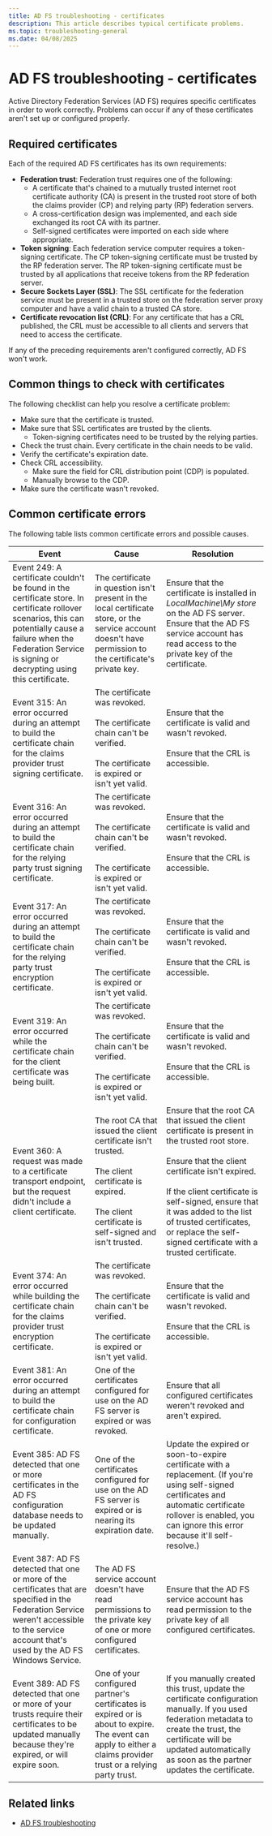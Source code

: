 ```yaml
---
title: AD FS troubleshooting - certificates
description: This article describes typical certificate problems.
ms.topic: troubleshooting-general
ms.date: 04/08/2025
---
```


# AD FS troubleshooting - certificates

Active Directory Federation Services (AD FS) requires specific certificates in order to work correctly. Problems can occur if any of these certificates aren't set up or configured properly.

## Required certificates

Each of the required AD FS certificates has its own requirements:

- **Federation trust**: Federation trust requires one of the following:
  - A certificate that's chained to a mutually trusted internet root certificate authority (CA) is present in the trusted root store of both the claims provider (CP) and relying party (RP) federation servers.
  - A cross-certification design was implemented, and each side exchanged its root CA with its partner.
  - Self-signed certificates were imported on each side where appropriate.
- **Token signing**: Each federation service computer requires a token-signing certificate. The CP token-signing certificate must be trusted by the RP federation server. The RP token-signing certificate must be trusted by all applications that receive tokens from the RP federation server.
- **Secure Sockets Layer (SSL)**: The SSL certificate for the federation service must be present in a trusted store on the federation server proxy computer and have a valid chain to a trusted CA store.
- **Certificate revocation list (CRL)**: For any certificate that has a CRL published, the CRL must be accessible to all clients and servers that need to access the certificate.

If any of the preceding requirements aren't configured correctly, AD FS won't work.

## Common things to check with certificates

The following checklist can help you resolve a certificate problem:

- Make sure that the certificate is trusted.
- Make sure that SSL certificates are trusted by the clients.
  - Token-signing certificates need to be trusted by the relying parties.
- Check the trust chain. Every certificate in the chain needs to be valid.
- Verify the certificate's expiration date.
- Check CRL accessibility.
  - Make sure the field for CRL distribution point (CDP) is populated.
  - Manually browse to the CDP.
- Make sure the certificate wasn't revoked.

## Common certificate errors

The following table lists common certificate errors and possible causes.

|Event|Cause|Resolution
|-----|-----|-----|
|Event 249: A certificate couldn't be found in the certificate store. In certificate rollover scenarios, this can potentially cause a failure when the Federation Service is signing or decrypting using this certificate.|The certificate in question isn't present in the local certificate store, or the service account doesn't have permission to the certificate's private key.|Ensure that the certificate is installed in *LocalMachine\My store* on the AD FS server. Ensure that the AD FS service account has read access to the private key of the certificate.|
|Event 315: An error occurred during an attempt to build the certificate chain for the claims provider trust signing certificate.|The certificate was revoked. </br></br>The certificate chain can't be verified. </br></br>The certificate is expired or isn't yet valid.|Ensure that the certificate is valid and wasn't revoked. </br></br>Ensure that the CRL is accessible.|
|Event 316: An error occurred during an attempt to build the certificate chain for the relying party trust signing certificate.|The certificate was revoked. </br></br>The certificate chain can't be verified. </br></br>The certificate is expired or isn't yet valid.|Ensure that the certificate is valid and wasn't revoked. </br></br>Ensure that the CRL is accessible.|
|Event 317: An error occurred during an attempt to build the certificate chain for the relying party trust encryption certificate.|The certificate was revoked. </br></br>The certificate chain can't be verified. </br></br>The certificate is expired or isn't yet valid.|Ensure that the certificate is valid and wasn't revoked. </br></br>Ensure that the CRL is accessible.|
|Event 319: An error occurred while the certificate chain for the client certificate was being built.|The certificate was revoked. </br></br>The certificate chain can't be verified. </br></br>The certificate is expired or isn't yet valid.|Ensure that the certificate is valid and wasn't revoked. </br></br>Ensure that the CRL is accessible.|
|Event 360: A request was made to a certificate transport endpoint, but the request didn't include a client certificate.|The root CA that issued the client certificate isn't trusted. </br></br>The client certificate is expired. </br></br>The client certificate is self-signed and isn't trusted.|Ensure that the root CA that issued the client certificate is present in the trusted root store. </br></br>Ensure that the client certificate isn't expired. </br></br>If the client certificate is self-signed, ensure that it was added to the list of trusted certificates, or replace the self-signed certificate with a trusted certificate.|
|Event 374: An error occurred while building the certificate chain for the claims provider trust encryption certificate.|The certificate was revoked. </br></br>The certificate chain can't be verified. </br></br>The certificate is expired or isn't yet valid.|Ensure that the certificate is valid and wasn't revoked. </br></br>Ensure that the CRL is accessible.|
|Event 381: An error occurred during an attempt to build the certificate chain for configuration certificate.|One of the certificates configured for use on the AD FS server is expired or was revoked.|Ensure that all configured certificates weren't revoked and aren't expired.|
|Event 385: AD FS detected that one or more certificates in the AD FS configuration database needs to be updated manually.|One of the certificates configured for use on the AD FS server is expired or is nearing its expiration date.|Update the expired or soon-to-expire certificate with a replacement. (If you're using self-signed certificates and automatic certificate rollover is enabled, you can ignore this error because it'll self-resolve.)|
|Event 387: AD FS detected that one or more of the certificates that are specified in the Federation Service weren't accessible to the service account that's used by the AD FS Windows Service.|The AD FS service account doesn't have read permissions to the private key of one or more configured certificates.|Ensure that the AD FS service account has read permission to the private key of all configured certificates.|
|Event 389: AD FS detected that one or more of your trusts require their certificates to be updated manually because they're expired, or will expire soon.|One of your configured partner's certificates is expired or is about to expire. The event can apply to either a claims provider trust or a relying party trust.|If you manually created this trust, update the certificate configuration manually. If you used federation metadata to create the trust, the certificate will be updated automatically as soon as the partner updates the certificate.|

## Related links

- [AD FS troubleshooting](ad-fs-tshoot-overview.md)

